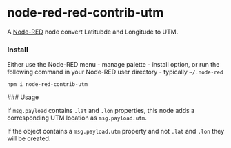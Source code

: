 node-red-red-contrib-utm
========================

A <a href="http://nodered.org" target="_new">Node-RED</a> node convert Latitubde and Longitude to UTM.

### Install

Either use the Node-RED menu - manage palette - install option, or run the following command in your Node-RED user directory - typically `~/.node-red`

    npm i node-red-contrib-utm

### Usage

If `msg.payload` contains `.lat` and `.lon` properties, this node adds a corresponding UTM location as `msg.payload.utm`.

If the object contains a `msg.payload.utm` property and not `.lat` and `.lon` they will be created.
